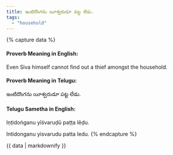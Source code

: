 ```yaml
---
title: ఇంటిదొంగను యీశ్వరుడూ పట్ట లేడు.
tags:
  - "household"
---
```


{% capture data %}
#### Proverb Meaning in English:
Even Siva himself cannot find out a thief amongst the household.

#### Proverb Meaning in Telugu:
ఇంటిదొంగను యీశ్వరుడూ పట్ట లేడు.

#### Telugu Sametha in English:
Iṇṭidoṅganu yīśvaruḍū paṭṭa lēḍu.

Intidonganu yisvarudu patta ledu.
{% endcapture %}

{{ data | markdownify }}

